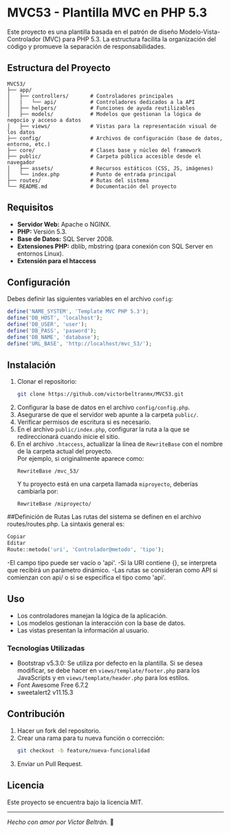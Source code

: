 # MVC53 - Plantilla MVC en PHP 5.3

Este proyecto es una plantilla basada en el patrón de diseño Modelo-Vista-Controlador (MVC) para PHP 5.3. La estructura facilita la organización del código y promueve la separación de responsabilidades.

## Estructura del Proyecto

```
MVC53/ 
├── app/
│   ├── controllers/       # Controladores principales
│   |   └── api/           # Controladores dedicados a la API
│   ├── helpers/           # Funciones de ayuda reutilizables
│   ├── models/            # Modelos que gestionan la lógica de negocio y acceso a datos
│   ├── views/             # Vistas para la representación visual de los datos
├── config/                # Archivos de configuración (base de datos, entorno, etc.)
├── core/                  # Clases base y núcleo del framework
├── public/                # Carpeta pública accesible desde el navegador
│   ├── assets/            # Recursos estáticos (CSS, JS, imágenes)
│   └── index.php          # Punto de entrada principal
├── routes/                # Rutas del sistema
└── README.md              # Documentación del proyecto
```

## Requisitos
- **Servidor Web:** Apache o NGINX.
- **PHP:** Versión 5.3.
- **Base de Datos:** SQL Server 2008.
- **Extensiones PHP:** dblib, mbstring (para conexión con SQL Server en entornos Linux).
- **Extensión para el htaccess**

## Configuración
Debes definir las siguientes variables en el archivo `config`:
```php
define('NAME_SYSTEM', 'Template MVC PHP 5.3');
define('DB_HOST', 'localhost');
define('DB_USER', 'user');
define('DB_PASS', 'pasword');
define('DB_NAME', 'database');
define('URL_BASE', 'http://localhost/mvc_53/');
```

## Instalación
1. Clonar el repositorio:
    ```bash
    git clone https://github.com/victorbeltranmx/MVC53.git
    ```
2. Configurar la base de datos en el archivo `config/config.php`.
3. Asegurarse de que el servidor web apunte a la carpeta `public/`.
4. Verificar permisos de escritura si es necesario.
5. En el archivo `public/index.php`, configurar la ruta a la que se redireccionará cuando inicie el sitio.
6. En el archivo `.htaccess`, actualizar la línea de `RewriteBase` con el nombre de la carpeta actual del proyecto.  
   Por ejemplo, si originalmente aparece como:
     ```htaccess
    RewriteBase /mvc_53/
    ```
    Y tu proyecto está en una carpeta llamada `miproyecto`, deberías cambiarla por:
     ```htaccess
    RewriteBase /miproyecto/
    ```

##Definición de Rutas
Las rutas del sistema se definen en el archivo routes/routes.php.
La sintaxis general es:
```php
Copiar
Editar
Route::metodo('uri', 'Controlador@metodo', 'tipo');
```
-El campo tipo puede ser vacío o 'api'.
-Si la URI contiene {}, se interpreta que recibirá un parámetro dinámico.
-Las rutas se consideran como API si comienzan con api/ o si se especifica el tipo como 'api'.

## Uso
- Los controladores manejan la lógica de la aplicación.
- Los modelos gestionan la interacción con la base de datos.
- Las vistas presentan la información al usuario.

### Tecnologías Utilizadas
- Bootstrap v5.3.0: Se utiliza por defecto en la plantilla. Si se desea modificar, se debe hacer en `views/template/footer.php` para los JavaScripts y en `views/template/header.php` para los estilos.
- Font Awesome Free 6.7.2
- sweetalert2 v11.15.3

## Contribución
1. Hacer un fork del repositorio.
2. Crear una rama para tu nueva función o corrección:
    ```bash
    git checkout -b feature/nueva-funcionalidad
    ```
3. Enviar un Pull Request.

## Licencia
Este proyecto se encuentra bajo la licencia MIT.

---

_Hecho con amor por Victor Beltrán._ 💛

